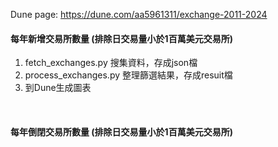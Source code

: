 Dune page: https://dune.com/aa5961311/exchange-2011-2024 

<h4>每年新增交易所數量 (排除日交易量小於1百萬美元交易所)</h4>
  
1. fetch_exchanges.py 搜集資料，存成json檔
2. process_exchanges.py 整理篩選結果，存成resuit檔
3. 到Dune生成圖表
   
<br/>
<h4>每年倒閉交易所數量 (排除日交易量小於1百萬美元交易所)</h4>
